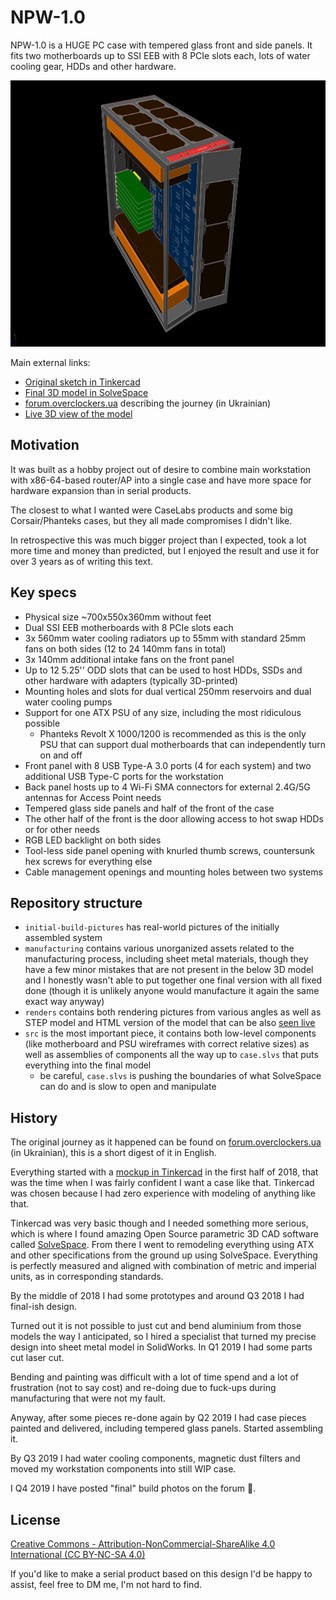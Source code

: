 # NPW-1.0
NPW-1.0 is a HUGE PC case with tempered glass front and side panels. It fits two motherboards up to SSI EEB with 8 PCIe slots each, lots of water cooling gear, HDDs and other hardware.

<img src="renders/8-front-left.png" height="426" width="768" >

Main external links:
* [Original sketch in Tinkercad](https://www.tinkercad.com/things/5POLrxztfuo)
* [Final 3D model in SolveSpace](https://nazar-pc.github.io/NPW-1.0)
* [forum.overclockers.ua](https://forum.overclockers.ua/viewtopic.php?f=7&t=192889) describing the journey (in Ukrainian)
* [Live 3D view of the model](https://nazar-pc.github.io/NPW-1.0)

## Motivation

It was built as a hobby project out of desire to combine main workstation with x86-64-based router/AP into a single case and have more space for hardware expansion than in serial products.

The closest to what I wanted were CaseLabs products and some big Corsair/Phanteks cases, but they all made compromises I didn't like.

In retrospective this was much bigger project than I expected, took a lot more time and money than predicted, but I enjoyed the result and use it for over 3 years as of writing this text.

## Key specs

* Physical size ~700x550x360mm without feet
* Dual SSI EEB motherboards with 8 PCIe slots each
* 3x 560mm water cooling radiators up to 55mm with standard 25mm fans on both sides (12 to 24 140mm fans in total)
* 3x 140mm additional intake fans on the front panel
* Up to 12 5.25'' ODD slots that can be used to host HDDs, SSDs and other hardware with adapters (typically 3D-printed)
* Mounting holes and slots for dual vertical 250mm reservoirs and dual water cooling pumps
* Support for one ATX PSU of any size, including the most ridiculous possible
  * Phanteks Revolt X 1000/1200 is recommended as this is the only PSU that can support dual motherboards that can independently turn on and off
* Front panel with 8 USB Type-A 3.0 ports (4 for each system) and two additional USB Type-C ports for the workstation
* Back panel hosts up to 4 Wi-Fi SMA connectors for external 2.4G/5G antennas for Access Point needs
* Tempered glass side panels and half of the front of the case
* The other half of the front is the door allowing access to hot swap HDDs or for other needs
* RGB LED backlight on both sides
* Tool-less side panel opening with knurled thumb screws, countersunk hex screws for everything else
* Cable management openings and mounting holes between two systems

## Repository structure

* `initial-build-pictures` has real-world pictures of the initially assembled system
* `manufacturing` contains various unorganized assets related to the manufacturing process, including sheet metal materials, though they have a few minor mistakes that are not present in the below 3D model and I honestly wasn't able to put together one final version with all fixed done (though it is unlikely anyone would manufacture it again the same exact way anyway)
* `renders` contains both rendering pictures from various angles as well as STEP model and HTML version of the model that can be also [seen live](https://nazar-pc.github.io/NPW-1.0)
* `src` is the most important piece, it contains both low-level components (like motherboard and PSU wireframes with correct relative sizes) as well as assemblies of components all the way up to `case.slvs` that puts everything into the final model
  * be careful, `case.slvs` is pushing the boundaries of what SolveSpace can do and is slow to open and manipulate

## History

The original journey as it happened can be found on [forum.overclockers.ua](https://forum.overclockers.ua/viewtopic.php?f=7&t=192889) (in Ukrainian), this is a short digest of it in English.

Everything started with a [mockup in Tinkercad](https://www.tinkercad.com/things/5POLrxztfuo) in the first half of 2018, that was the time when I was fairly confident I want a case like that.
Tinkercad was chosen because I had zero experience with modeling of anything like that.

Tinkercad was very basic though and I needed something more serious, which is where I found amazing Open Source parametric 3D CAD software called [SolveSpace](https://solvespace.com).
From there I went to remodeling everything using ATX and other specifications from the ground up using SolveSpace.
Everything is perfectly measured and aligned with combination of metric and imperial units, as in corresponding standards.

By the middle of 2018 I had some prototypes and around Q3 2018 I had final-ish design.

Turned out it is not possible to just cut and bend aluminium from those models the way I anticipated, so I hired a specialist that turned my precise design into sheet metal model in SolidWorks.
In Q1 2019 I had some parts cut laser cut.

Bending and painting was difficult with a lot of time spend and a lot of frustration (not to say cost) and re-doing due to fuck-ups during manufacturing that were not my fault.

Anyway, after some pieces re-done again by Q2 2019 I had case pieces painted and delivered, including tempered glass panels. Started assembling it.

By Q3 2019 I had water cooling components, magnetic dust filters and moved my workstation components into still WIP case.

I Q4 2019 I have posted "final" build photos on the forum 🎉.

## License

[Creative Commons - Attribution-NonCommercial-ShareAlike 4.0 International (CC BY-NC-SA 4.0)](https://creativecommons.org/licenses/by-nc-sa/4.0/)

If you'd like to make a serial product based on this design I'd be happy to assist, feel free to DM me, I'm not hard to find.
